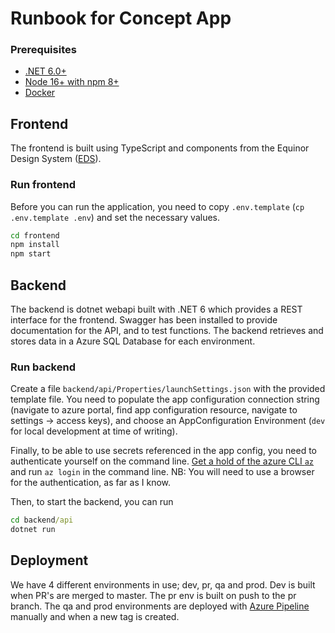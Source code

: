 # Runbook for Concept App

### Prerequisites

- [.NET 6.0+](https://dotnet.microsoft.com/download/dotnet/6.0)
- [Node 16+ with npm 8+](https://github.com/nodesource/distributions/blob/master/README.md)
- [Docker](https://docs.docker.com/engine/install/)

## Frontend

The frontend is built using TypeScript and components from the Equinor Design System ([EDS](https://eds.equinor.com/components/component-status/)).

### Run frontend

Before you can run the application, you need to copy `.env.template` (`cp .env.template .env`) and set the necessary values.

```cmd
cd frontend
npm install
npm start
```

## Backend

The backend is dotnet webapi built with .NET 6 which provides a REST interface for the frontend. Swagger has been installed to provide documentation for the API, and to test functions. The backend retrieves and stores data in a Azure SQL Database for each environment. 

### Run backend

Create a file `backend/api/Properties/launchSettings.json` with the provided
template file. You need to populate the app configuration connection string
(navigate to azure portal, find app configuration resource, navigate to
settings -> access keys), and choose an AppConfiguration Environment (`dev` for
local development at time of writing).

Finally, to be able to use secrets referenced in the app config, you need to
authenticate yourself on the command line. [Get a hold of the azure CLI
`az`](https://docs.microsoft.com/en-us/cli/azure/install-azure-cli) and run `az login` in the command line. NB: You will need to use a browser for the
authentication, as far as I know.

Then, to start the backend, you can run

```cmd
cd backend/api
dotnet run
```

## Deployment

We have 4 different environments in use; dev, pr, qa and prod. Dev is built
when PR's are merged to master. The pr env is built on push to the pr branch. The
qa and prod environments are deployed with [Azure Pipeline](https://dev.azure.com/Shellvis/DCD/_build?definitionId=40)
manually and when a new tag is created.